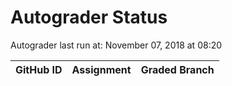 # Autograder Status
Autograder last run at: November 07, 2018 at 08:20

| GitHub ID | Assignment | Graded Branch |
|-----------|------------|---------------|

